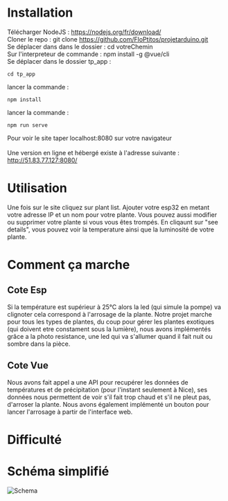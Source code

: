 # Installation

Télécharger NodeJS : https://nodejs.org/fr/download/ <br/>
Cloner le repo : git clone https://github.com/FloPtitos/projetarduino.git<br/>
Se déplacer dans dans le dossier : cd votreChemin<br/>
Sur l'interpreteur de commande : npm install -g @vue/cli<br/>
Se déplacer dans le dossier tp_app : <br/>
```
cd tp_app
```
lancer la commande : <br/>
```
npm install
```
lancer la commande : <br/>
```
npm run serve
```
Pour voir le site taper localhost:8080 sur votre navigateur<br/>
<br/>
Une version en ligne et hébergé existe à l'adresse suivante : http://51.83.77.127:8080/

# Utilisation

Une fois sur le site cliquez sur plant list.
Ajouter votre esp32 en metant votre adresse IP et un nom pour votre plante.
Vous pouvez aussi modifier ou supprimer votre plante si vous vous êtes trompés.
En cliqaunt sur "see details", vous pouvez voir la temperature ainsi que la luminosité de votre plante. 

# Comment ça marche

## Cote Esp

Si la température est supérieur à 25°C alors la led (qui simule la pompe) va clignoter cela correspond à l'arrosage de la plante. 
Notre projet marche pour tous les types de plantes, du coup pour gérer les plantes exotiques (qui doivent etre constament sous la lumière), nous avons implémentés grâce a la photo resistance, une led qui va s'allumer quand il fait nuit ou sombre dans la pièce.


## Cote Vue

Nous avons fait appel a une API pour recupérer les données de températures et de précipitation (pour l'instant seulement à Nice), ses données nous permettent de voir s'il fait trop chaud et s'il ne pleut pas, d'arroser la plante.
Nous avons également implémenté un bouton pour lancer l'arrosage à partir de l'interface web. 

# Difficulté 



# Schéma simplifié 
![Schema](https://i.imgur.com/S0xdSAM.png)
